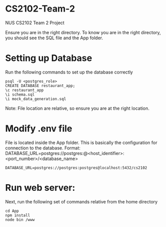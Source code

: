 # CS2102-Team-2
NUS CS2102 Team 2 Project

Ensure you are in the right directory. To know you are in the right directory, you should see the SQL file and the App folder.

# Setting up Database
Run the following commands to set up the database correctly
```
psql -U <postgres_role>
CREATE DATABASE restaurant_app;
\c restaurant_app
\i schema.sql
\i mock_data_generation.sql
```
Note: File location are relative, so ensure you are at the right location.

# Modify .env file
File is located inside the App folder. This is basically the configuration for connection to the database.
Format: DATABASE_URL=postgres://postgres:<username>@<host_identifier>:<port_number>/<database_name>
```
DATABASE_URL=postgres://postgres:postgres@localhost:5432/cs2102
```

# Run web server:
Next, run the following set of commands relative from the home directory
```
cd App
npm install
node bin /www
```
